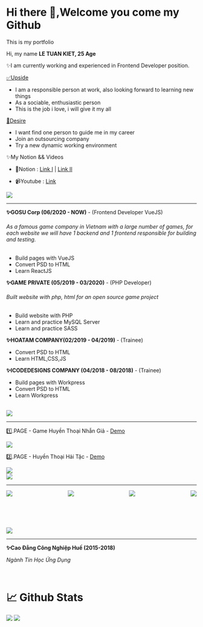 <h1>Hi there 👋,Welcome you come my Github </h1>
<p>This is my portfolio</p>
</hr>
<p>Hi, my name <span> <b> LE TUAN KIET, 25 Age</b> </span></p>
<p>✨I am currently working and experienced in Frontend Developer position. </p>

<p><u>✅Upside</u></p> 
<ul>
 <li>
  I am a responsible person at work, also looking forward to learning new things
 </li>
 <li>
  As a sociable, enthusiastic person
 </li>
 <li>
  This is the job i love, i will give it my all
 </li>
</ul>
<p><u>🎯Desire </u></p> 
<ul>
 <li>
  I want find one person to guide me in my career
 </li>
 <li>
  Join an outsourcing company
 </li>
 <li>
  Try a new dynamic working environment 
 </li>
</ul>

<p>✨My Notion && Videos</p>
<ul>
 <li>
  <p>📔Notion : <a href="https://windy-editorial-f68.notion.site/Library-378166874e8a41da8aafc7ae022cd525" target="_blank">Link I</a> | <a href="https://windy-editorial-f68.notion.site/Library-2-1cd4d57f44154387866d122f4d1215e5" target="_blank">Link II</a></p>
 </li>
 <li>
  <p>📹Youtube : <a href="https://www.youtube.com/channel/UCmdCCJ1Wl4xWmyXUM_o9byg" target="_blank">Link</a></p>
 </li>
</ul>
<img src="https://i.ibb.co/ssn2TZK/experiences.jpg" >
<hr>
<p><b>✨GOSU Corp (06/2020 - NOW)</b> - (Frontend Developer VueJS)</p>
<h6>As a famous game company in Vietnam with a large number of games, for each website we will have 1 backend and 1 frontend responsible for building and testing. </h6>
<ul>
<li>Build pages with VueJS</li>
<li>Convert PSD to HTML</li>
 <li>Learn ReactJS</li>
</ul>
<p><b>✨GAME PRIVATE (05/2019 - 03/2020)</b> - (PHP Developer)</p>
<h6>Built website with php, html for an open source game project </h6>
<ul>
 <li>Build website with PHP</li>
 <li>Learn and practice MySQL Server</li>
 <li>Learn and practice SASS</li>
</ul>
<p><b>✨HOATAM COMPANY(02/2019 - 04/2019)</b> - (Trainee)</p>
<ul>
<li>Convert PSD to HTML</li>
<li>Learn HTML,CSS,JS </li>
</ul>
<p><b>✨ICODEDESIGNS COMPANY (04/2018 - 08/2018)</b> - (Trainee)</p>
<ul>
<li>Build pages with Workpress</li>
<li>Convert PSD to HTML</li>
<li>Learn Workpress</li>
</ul>
<br>
<img src="https://i.ibb.co/fXhqN22/lastprojects.jpg" >
<hr>
<p>1️⃣.PAGE - Game Huyền Thoại Nhẫn Giả - <a href="https://huyenthoainhangia.vn/su-kien/lang-la-don-xuan">Demo</a></p>
<img src="https://i.ibb.co/LvfCHpQ/htng-share.jpg" >
<br>
<p>2️⃣.PAGE - Huyền Thoại Hải Tặc - <a href="https://haitacdaichien.vn/su-kien/oan-tu-xi">Demo</a></p>
<img src="https://i.ibb.co/cwQCHdS/safe-image.jpg" >
<br>
<img src="https://i.ibb.co/G2chK4k/Free-PSD-15-Twitch.jpg" >
<hr>
<p style="display:flex;justify-content:space-between;font-family:'Fredoka'" >
<a href = "mailto: letuankiet51@gmail.com" target="_blank"> <img src="https://i.ibb.co/FKqtg4q/email.png"/ > </a>
<a href="https://www.facebook.com/CaHop51" target="_blank"> <img src="https://i.ibb.co/XFwHjCq/facebook.png" > </a>
<a target="_blank" href="https://www.topcv.vn/xem-cv/UVEDDwNQA1FRBwRWBABcDAQOBFYADAIGUVEFDA545c?fbclid=IwAR1KoT1qi_42mFnlQJnYHKWCXSqfY61a5Mftqq3lyILS1xA1Q0WvGZEFVbI"> <img src="https://i.ibb.co/qBDWwSk/favorites.png" > </a>
<a href="https://www.linkedin.com/in/le-kiet-738016b8/" target="_blank"> <img src="https://i.ibb.co/8mNTxYp/linkedin.png" > </a>
</p>
</br>
</br>
</br>
</br>
<img src="https://i.ibb.co/jJwGWGs/education.jpg" >
 <hr>
<p><b>✨Cao Đẳng Công Nghiệp Huế (2015-2018)</b></p>
<p><i>Ngành Tin Học Ứng Dụng</i><p>
<br>
<h1>📈 Github Stats</h1>
<img src="https://github-readme-stats.vercel.app/api?username=tuankiet212&theme=vue-dark&show_icons=true&count_private=true">
<img src="https://github-readme-stats.vercel.app/api/top-langs/?username=letuankiet212&theme=vue&layout=compact&langs_count=5">

